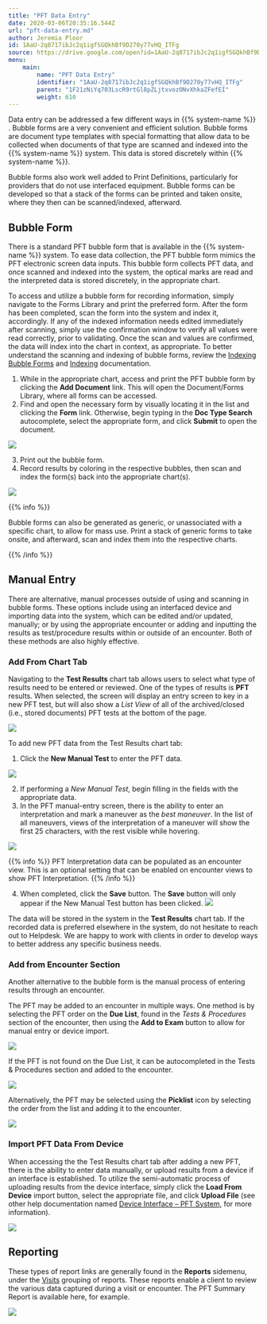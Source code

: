 ```yaml
---
title: "PFT Data Entry"
date: 2020-03-06T20:35:16.544Z
url: "pft-data-entry.md"
author: Jeremia Ploor
id: 1AaU-2q8717ibJc2q1igfSGQkhBf9D270y77vHQ_ITFg
source: https://drive.google.com/open?id=1AaU-2q8717ibJc2q1igfSGQkhBf9D270y77vHQ_ITFg
menu:
    main:
        name: "PFT Data Entry"
        identifier: "1AaU-2q8717ibJc2q1igfSGQkhBf9D270y77vHQ_ITFg"
        parent: "1F21zNiYq703LscR9rtGl8pZLjtxvozONvXhkaZFefEI"
        weight: 610
---
```

Data entry can be addressed a few different ways in {{% system-name %}} . Bubble forms are a very convenient and efficient solution. Bubble forms are document type templates with special formatting that allow data to be collected when documents of that type are scanned and indexed into the {{% system-name %}} system. This data is stored discretely within {{% system-name %}}.



Bubble forms also work well added to Print Definitions, particularly for providers that do not use interfaced equipment. Bubble forms can be developed so that a stack of the forms can be printed and taken onsite, where they then can be scanned/indexed, afterward.

## Bubble Form

There is a standard PFT bubble form that is available in the {{% system-name %}} system. To ease data collection, the PFT bubble form mimics the PFT electronic screen data inputs. This bubble form collects PFT data, and once scanned and indexed into the system, the optical marks are read and the interpreted data is stored discretely, in the appropriate chart.

To access and utilize a bubble form for recording information, simply navigate to the Forms Library and print the preferred form. After the form has been completed, scan the form into the system and index it, accordingly. If any of the indexed information needs edited immediately after scanning, simply use the confirmation window to verify all values were read correctly, prior to validating. Once the scan and values are confirmed, the data will index into the chart in context, as appropriate. To better understand the scanning and indexing of bubble forms, review the [Indexing Bubble Forms](indexing-bubble-forms.md) and [Indexing](indexing.md) documentation.

1. While in the appropriate chart, access and print the PFT bubble form by clicking the <strong>Add Document</strong> link. This will open the Document/Forms Library, where all forms can be accessed.
2. Find and open the necessary form by visually locating it in the list and clicking the <strong>Form</strong> link. Otherwise, begin typing in the <strong>Doc Type Search</strong> autocomplete, select the appropriate form, and click <strong>Submit</strong> to open the document.

![](external_files/9784b1ef26e37527b0e59dd742b21414.png)

3. Print out the bubble form.
4. Record results by coloring in the respective bubbles, then scan and index the form(s) back into the appropriate chart(s).

![](external_files/1df1c19968db5dbe2f69f65c81f29d1d.png)

{{% info %}}

Bubble forms can also be generated as generic, or unassociated with a specific chart, to allow for mass use. Print a stack of generic forms to take onsite, and afterward, scan and index them into the respective charts.

{{% /info %}}


## Manual Entry

There are alternative, manual processes outside of using and scanning in bubble forms. These options include using an interfaced device and importing data into the system, which can be edited and/or updated, manually; or by using the appropriate encounter or adding and inputting the results as test/procedure results within or outside of an encounter. Both of these methods are also highly effective.

### Add From Chart Tab

Navigating to the **Test Results** chart tab allows users to select what type of results need to be entered or reviewed. One of the types of results is **PFT** results. When selected, the screen will display an entry screen to key in a new PFT test, but will also show a *List View* of all of the archived/closed (i.e., stored documents) PFT tests at the bottom of the page.

![](external_files/feb48d8bdc53ac3df30abd4934ba9df8.png)

To add new PFT data from the Test Results chart tab:

1. Click the <strong>New Manual Test</strong> to enter the PFT data.

![](external_files/448f6b474763be696d27c71f6abec108.png)

2. If performing a <em>New Manual Test</em>, begin filling in the fields with the appropriate data.
3. In the PFT manual-entry screen, there is the ability to enter an interpretation and mark a maneuver as the <em>best maneuver</em>. In the list of all maneuvers, views of the interpretation of a maneuver will show the first 25 characters, with the rest visible while hovering.

![](external_files/bff69892cec283fc0c6d726e96101646.png)

 

{{% info %}} PFT Interpretation data can be populated as an encounter view. This is an optional setting that can be enabled on encounter views to show PFT Interpretation. {{% /info %}}


4. When completed, click the <strong>Save</strong> button. The <strong>Save</strong> button will only appear if the New Manual Test button has been clicked.  ![](external_files/d6d2998fd0263e228027045cb12048bb.png)

The data will be stored in the system in the **Test Results** chart tab. If the recorded data is preferred elsewhere in the system, do not hesitate to reach out to Helpdesk. We are happy to work with clients in order to develop ways to better address any specific business needs.

### Add from Encounter Section

Another alternative to the bubble form is the manual process of entering results through an encounter.

The PFT may be added to an encounter in multiple ways. One method is by selecting the PFT order on the **Due List**, found in the *Tests & Procedures* section of the encounter, then using the **Add to Exam** button to allow for manual entry or device import.

![](external_files/3c8aa558f6f4d69c4f2403fb83fe6d4a.png)

If the PFT is not found on the Due List, it can be autocompleted in the Tests & Procedures section and added to the encounter.

![](external_files/5985ae76a6bccad2527396bbedf45d20.png)

Alternatively, the PFT may be selected using the **Picklist** icon by selecting the order from the list and adding it to the encounter.

![](external_files/f2496951617da90dbe16905e5a84e8da.png)

### Import PFT Data From Device

When accessing the the Test Results chart tab after adding a new PFT, there is the ability to enter data manually, or upload results from a device if an interface is established. To utilize the semi-automatic process of uploading results from the device interface, simply click the **Load From Device** import button, select the appropriate file, and click **Upload File** (see other help documentation named [Device Interface – PFT System](device-interface-pft-system.md), for more information).

![](external_files/f8281ea9874dbdb04255d5c9a21735cb.png)

## Reporting

These types of report links are generally found in the **Reports** sidemenu, under the [Visits](https://system/?f=layout&module=reports&name=Visits&tabmodule=reports&t=Visits&tabmodule=reports&tabselect=Visits) grouping of reports. These reports enable a client to review the various data captured during a visit or encounter. The PFT Summary Report is available here, for example.

![](external_files/de652b060d359efb3f41a09c1f70263f.png)

